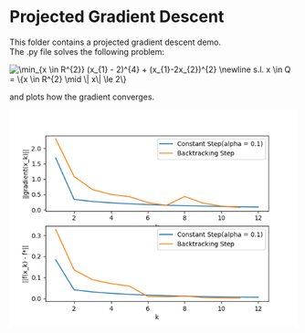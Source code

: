 # Projected Gradient Descent

This folder contains a projected gradient descent demo.  
The .py file solves the following problem:  

<img src="https://latex.codecogs.com/png.latex?\bg_white&space;\min_{x&space;\in&space;R^{2}}&space;(x_{1}&space;-&space;2)^{4}&space;&plus;&space;(x_{1}-2x_{2})^{2}&space;\newline&space;s.l.&space;x&space;\in&space;Q&space;=&space;\{x&space;\in&space;R^{2}&space;\mid&space;\|&space;x\|&space;\le&space;2\}" title="\min_{x \in R^{2}} (x_{1} - 2)^{4} + (x_{1}-2x_{2})^{2} \newline s.l. x \in Q = \{x \in R^{2} \mid \| x\| \le 2\}" />

and plots how the gradient converges.

![plot](plot.png)

